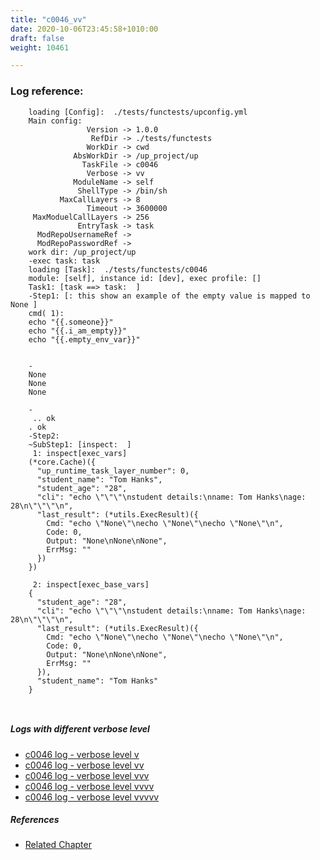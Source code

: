 ```yaml
---
title: "c0046_vv"
date: 2020-10-06T23:45:58+1010:00
draft: false
weight: 10461

---
```


### Log reference: <no value>

```
    loading [Config]:  ./tests/functests/upconfig.yml
    Main config:
                 Version -> 1.0.0
                  RefDir -> ./tests/functests
                 WorkDir -> cwd
              AbsWorkDir -> /up_project/up
                TaskFile -> c0046
                 Verbose -> vv
              ModuleName -> self
               ShellType -> /bin/sh
           MaxCallLayers -> 8
                 Timeout -> 3600000
     MaxModuelCallLayers -> 256
               EntryTask -> task
      ModRepoUsernameRef -> 
      ModRepoPasswordRef -> 
    work dir: /up_project/up
    -exec task: task
    loading [Task]:  ./tests/functests/c0046
    module: [self], instance id: [dev], exec profile: []
    Task1: [task ==> task:  ]
    -Step1: [: this show an example of the empty value is mapped to None ]
    cmd( 1):
    echo "{{.someone}}"
    echo "{{.i_am_empty}}"
    echo "{{.empty_env_var}}"
    
    
    -
    None
    None
    None
    
    -
     .. ok
    . ok
    -Step2:
    ~SubStep1: [inspect:  ]
     1: inspect[exec_vars]
    (*core.Cache)({
      "up_runtime_task_layer_number": 0,
      "student_name": "Tom Hanks",
      "student_age": "28",
      "cli": "echo \"\"\"\nstudent details:\nname: Tom Hanks\nage: 28\n\"\"\"\n",
      "last_result": (*utils.ExecResult)({
        Cmd: "echo \"None\"\necho \"None\"\necho \"None\"\n",
        Code: 0,
        Output: "None\nNone\nNone",
        ErrMsg: ""
      })
    })
    
     2: inspect[exec_base_vars]
    {
      "student_age": "28",
      "cli": "echo \"\"\"\nstudent details:\nname: Tom Hanks\nage: 28\n\"\"\"\n",
      "last_result": (*utils.ExecResult)({
        Cmd: "echo \"None\"\necho \"None\"\necho \"None\"\n",
        Code: 0,
        Output: "None\nNone\nNone",
        ErrMsg: ""
      }),
      "student_name": "Tom Hanks"
    }
    
    
```

##### Logs with different verbose level
* [c0046 log - verbose level v](../../logs/c0046_v)
* [c0046 log - verbose level vv](../../logs/c0046_vv)
* [c0046 log - verbose level vvv](../../logs/c0046_vvv)
* [c0046 log - verbose level vvvv](../../logs/c0046_vvvv)
* [c0046 log - verbose level vvvvv](../../logs/c0046_vvvvv)

##### References
* [Related Chapter](../../env-vars/c0046)
